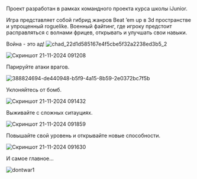Проект разработан в рамках командного проекта курса школы iJunior.

Игра представляет собой гибрид жанров Beat ’em up в 3d пространстве и упрощенный roguelike.
Военный файтинг, где игроку предстоит расправляться с волнами фрицев, открывать и улучшать свои навыки.

Война - это ад!
![chad_22d1d585167e4f5cbe5f32a2238ed3b5_2](https://github.com/user-attachments/assets/a27fbfd0-4c31-442b-a04c-6794d7c648d0)

![Скриншот 21-11-2024 091208](https://github.com/user-attachments/assets/805610e7-85ce-41aa-bbbc-a030d95f6862)

Парируйте атаки врагов.

![388824694-de440948-b5f9-4a15-8b59-2e0372bc7f5b](https://github.com/user-attachments/assets/363b20f3-ebc7-4994-9317-05eff39ff028)

Уклоняйтесь от бомб.

![Скриншот 21-11-2024 091432](https://github.com/user-attachments/assets/15a7ff4b-a57e-4a92-8a67-bd575137c9ab)

Выживайте с сложных ситауциях.

![Скриншот 21-11-2024 091859](https://github.com/user-attachments/assets/12365b4c-0531-4a43-9fb7-f0eefdd8cec3)

Повышайте свой уровень и открывайте новые способности.

![Скриншот 21-11-2024 091630](https://github.com/user-attachments/assets/fd0edc3e-16de-4c37-9bf4-4de8d646cbf3)

И самое главное...

![dontwar1](https://github.com/user-attachments/assets/7d583866-1237-42d2-bb23-5b3719dda53d)
